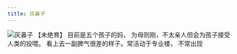 ```yaml
---
title: 灰鼻子
---
```

![灰鼻子](/mao/灰鼻子.jpg)
【未绝育】
目前是五个孩子的妈，
为母则刚，不太亲人但会为孩子接受人类的投喂。
看上去一副脾气很差的样子。常活动于专业楼，
不常出现